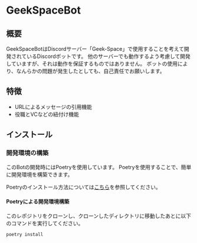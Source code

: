 # GeekSpaceBot

## 概要
GeekSpaceBotはDiscordサーバー「Geek-Space」で使用することを考えて開発されているDiscordボットです。
他のサーバーでも動作するよう考慮して開発していますが、それは動作を保証するものではありません。
ボットの使用により、なんらかの問題が発生したとしても、自己責任でお願いします。

## 特徴
- URLによるメッセージの引用機能
- 役職とVCなどの紐付け機能

## インストール
### 開発環境の構築
このBotの開発時にはPoetryを使用しています。
Poetryを使用することで、簡単に開発環境を構築できます。

Poetryのインストール方法については[こちら](https://python-poetry.org/docs/#installation)を参照してください。

#### Poetryによる開発環境構築
このレポジトリをクローンし、クローンしたディレクトリに移動したあとに以下のコマンドを実行してください。
```shell
poetry install
```